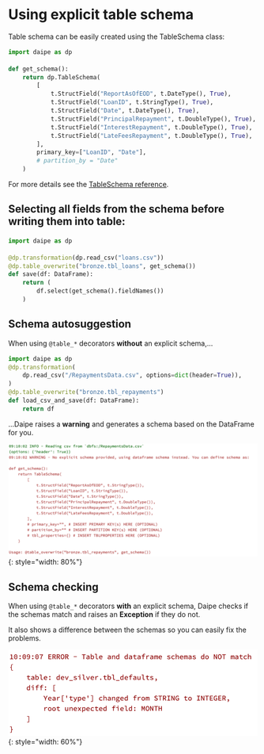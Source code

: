 # Using explicit table schema

Table schema can be easily created using the TableSchema class:

```python
import daipe as dp

def get_schema():
    return dp.TableSchema(
        [
            t.StructField("ReportAsOfEOD", t.DateType(), True),
            t.StructField("LoanID", t.StringType(), True),
            t.StructField("Date", t.DateType(), True),
            t.StructField("PrincipalRepayment", t.DoubleType(), True),
            t.StructField("InterestRepayment", t.DoubleType(), True),
            t.StructField("LateFeesRepayment", t.DoubleType(), True),
        ],
        primary_key=["LoanID", "Date"],
        # partition_by = "Date"
    )
```

For more details see the [TableSchema reference](table-schema.md).

## Selecting all fields from the schema before writing them into table:

```python
import daipe as dp

@dp.transformation(dp.read_csv("loans.csv"))
@dp.table_overwrite("bronze.tbl_loans", get_schema())
def save(df: DataFrame):
    return (
        df.select(get_schema().fieldNames())
    )
```

## Schema autosuggestion

When using `@table_*` decorators __without__ an explicit schema,...

```python
import daipe as dp
@dp.transformation(
    dp.read_csv("/RepaymentsData.csv", options=dict(header=True)),
)
@dp.table_overwrite("bronze.tbl_repayments")
def load_csv_and_save(df: DataFrame):
    return df
```

...Daipe raises a __warning__ and generates a schema based on the DataFrame for you. 

![test](images/schema_generation.png){: style="width: 80%"}

## Schema checking

When using `@table_*` decorators __with__ an explicit schema, Daipe checks if the schemas match and raises an __Exception__ if they do not.

It also shows a difference between the schemas so you can easily fix the problems.

![test](images/schema_diff_example.png){: style="width: 60%"}
